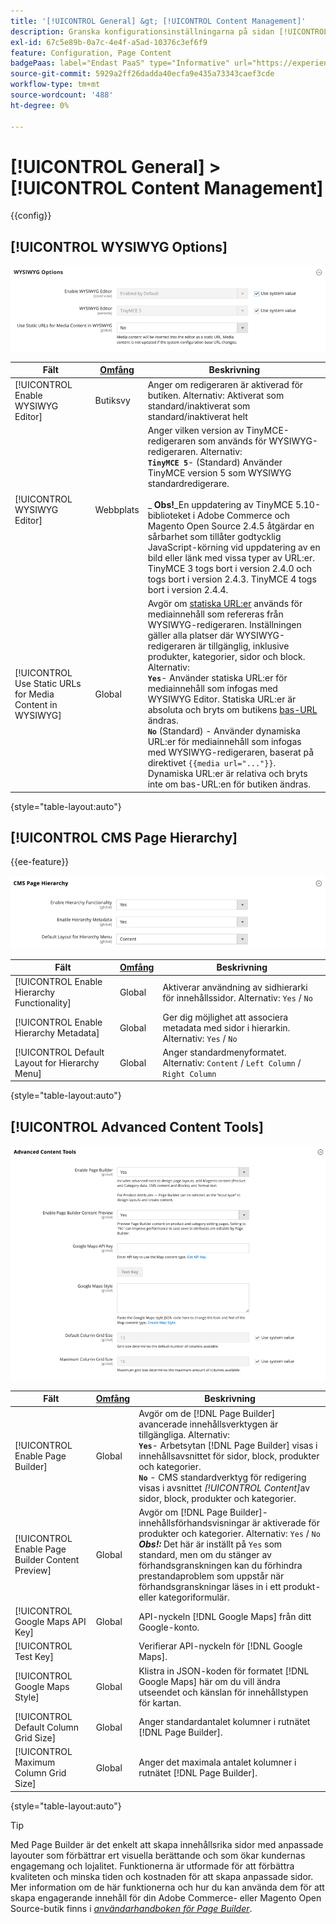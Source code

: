 ```yaml
---
title: '[!UICONTROL General] &gt; [!UICONTROL Content Management]'
description: Granska konfigurationsinställningarna på sidan [!UICONTROL General] &gt; [!UICONTROL Content Management] i Commerce Admin.
exl-id: 67c5e89b-0a7c-4e4f-a5ad-10376c3ef6f9
feature: Configuration, Page Content
badgePaas: label="Endast PaaS" type="Informative" url="https://experienceleague.adobe.com/en/docs/commerce/user-guides/product-solutions" tooltip="Gäller endast Adobe Commerce i molnprojekt (Adobe-hanterad PaaS-infrastruktur) och lokala projekt."
source-git-commit: 5929a2ff26dadda40ecfa9e435a73343caef3cde
workflow-type: tm+mt
source-wordcount: '488'
ht-degree: 0%

---
```


# [!UICONTROL General] > [!UICONTROL Content Management]

{{config}}

## [!UICONTROL WYSIWYG Options]

![WYSIWYG-alternativ](./assets/content-management-wysiwyg-options.png)<!-- zoom -->

<!-- [WYSIWYG Options](https://experienceleague.adobe.com/en/docs/commerce-admin/content-design/wysiwyg/editor) -->

| Fält | [Omfång](../../getting-started/websites-stores-views.md#scope-settings) | Beskrivning |
|--- |--- |--- |
| [!UICONTROL Enable WYSIWYG Editor] | Butiksvy | Anger om redigeraren är aktiverad för butiken. Alternativ: Aktiverat som standard/inaktiverat som standard/inaktiverat helt |
| [!UICONTROL WYSIWYG Editor] | Webbplats | Anger vilken version av TinyMCE-redigeraren som används för WYSIWYG-redigeraren. Alternativ: <br/>**`TinyMCE 5`**- (Standard) Använder TinyMCE version 5 som WYSIWYG standardredigerare.<br><br>_ **&#x200B; Obs!**&#x200B;_En uppdatering av TinyMCE 5.10-biblioteket i Adobe Commerce och Magento Open Source 2.4.5 åtgärdar en sårbarhet som tillåter godtycklig JavaScript-körning vid uppdatering av en bild eller länk med vissa typer av URL:er. TinyMCE 3 togs bort i version 2.4.0 och togs bort i version 2.4.3. TinyMCE 4 togs bort i version 2.4.4. |
| [!UICONTROL Use Static URLs for Media Content in WYSIWYG] | Global | Avgör om [statiska URL:er](../../content-design/catalog-urls-dynamic-media.md) används för mediainnehåll som refereras från WYSIWYG-redigeraren. Inställningen gäller alla platser där WYSIWYG-redigeraren är tillgänglig, inklusive produkter, kategorier, sidor och block. Alternativ: <br/>**`Yes`**- Använder statiska URL:er för mediainnehåll som infogas med WYSIWYG Editor. Statiska URL:er är absoluta och bryts om butikens [bas-URL](../../stores-purchase/store-urls.md) ändras.<br/>**`No`** (Standard) - Använder dynamiska URL:er för mediainnehåll som infogas med WYSIWYG-redigeraren, baserat på direktivet `{{media url="..."}}`. Dynamiska URL:er är relativa och bryts inte om bas-URL:en för butiken ändras. |

{style="table-layout:auto"}

## [!UICONTROL CMS Page Hierarchy]

{{ee-feature}}

![CMS-sidhierarki](./assets/content-management-cms-page-hierarchy.png)<!-- zoom -->

<!--[CMS Page Hierarchy](https://experienceleague.adobe.com/en/docs/commerce-admin/content-design/elements/pages/page-hierarchy) -->

| Fält | [Omfång](../../getting-started/websites-stores-views.md#scope-settings) | Beskrivning |
|--- |--- |--- |
| [!UICONTROL Enable Hierarchy Functionality] | Global | Aktiverar användning av sidhierarki för innehållssidor. Alternativ: `Yes` / `No` |
| [!UICONTROL Enable Hierarchy Metadata] | Global | Ger dig möjlighet att associera metadata med sidor i hierarkin. Alternativ: `Yes` / `No` |
| [!UICONTROL Default Layout for Hierarchy Menu] | Global | Anger standardmenyformatet. Alternativ: `Content` / `Left Column` / `Right Column` |

{style="table-layout:auto"}

## [!UICONTROL Advanced Content Tools]

![Avancerade innehållsverktyg](./assets/content-management-advanced-content-tools.png)<!-- zoom -->

<!-- [Advanced Content Tools](https://experienceleague.adobe.com/en/docs/commerce-admin/page-builder/walkthrough/3-catalog-content) -->

| Fält | [Omfång](../../getting-started/websites-stores-views.md#scope-settings) | Beskrivning |
|--- |--- |--- |
| [!UICONTROL Enable Page Builder] | Global | Avgör om de [!DNL Page Builder] avancerade innehållsverktygen är tillgängliga. Alternativ: <br/>**`Yes`**- Arbetsytan [!DNL Page Builder] visas i innehållsavsnittet för sidor, block, produkter och kategorier.<br/>**`No`** - CMS standardverktyg för redigering visas i avsnittet _[!UICONTROL Content]_&#x200B;av sidor, block, produkter och kategorier. |
| [!UICONTROL Enable Page Builder Content Preview] | Global | Avgör om [!DNL Page Builder]-innehållsförhandsvisningar är aktiverade för produkter och kategorier. Alternativ: `Yes` / `No` <br/>**_Obs!:_** Det här är inställt på `Yes` som standard, men om du stänger av förhandsgranskningen kan du förhindra prestandaproblem som uppstår när förhandsgranskningar läses in i ett produkt- eller kategoriformulär. |
| [!UICONTROL Google Maps API Key] | Global | API-nyckeln [!DNL Google Maps] från ditt Google-konto. |
| [!UICONTROL Test Key] |  | Verifierar API-nyckeln för [!DNL Google Maps]. |
| [!UICONTROL Google Maps Style] | Global | Klistra in JSON-koden för formatet [!DNL Google Maps] här om du vill ändra utseendet och känslan för innehållstypen för kartan. |
| [!UICONTROL Default Column Grid Size] | Global | Anger standardantalet kolumner i rutnätet [!DNL Page Builder]. |
| [!UICONTROL Maximum Column Grid Size] | Global | Anger det maximala antalet kolumner i rutnätet [!DNL Page Builder]. |

{style="table-layout:auto"}

>[!TIP]
>
>Med Page Builder är det enkelt att skapa innehållsrika sidor med anpassade layouter som förbättrar ert visuella berättande och som ökar kundernas engagemang och lojalitet. Funktionerna är utformade för att förbättra kvaliteten och minska tiden och kostnaden för att skapa anpassade sidor. Mer information om de här funktionerna och hur du kan använda dem för att skapa engagerande innehåll för din Adobe Commerce- eller Magento Open Source-butik finns i [_användarhandboken för Page Builder_](../../page-builder/guide-overview.md).

